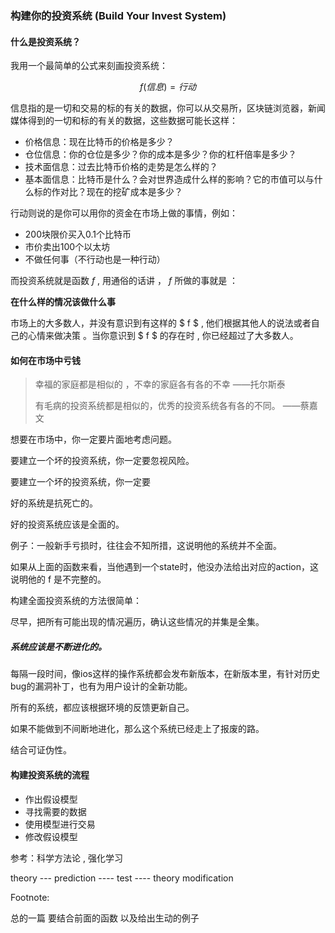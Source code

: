 ### 构建你的投资系统  (Build Your Invest System)



#### 什么是投资系统？



我用一个最简单的公式来刻画投资系统：



$$ f(信息) = 行动 $$ 



信息指的是一切和交易的标的有关的数据，你可以从交易所，区块链浏览器，新闻媒体得到的一切和标的有关的数据，这些数据可能长这样：



- 价格信息：现在比特币的价格是多少？
- 仓位信息：你的仓位是多少？你的成本是多少？你的杠杆倍率是多少？
- 技术面信息：过去比特币价格的走势是怎么样的？
- 基本面信息：比特币是什么？会对世界造成什么样的影响？它的市值可以与什么标的作对比？现在的挖矿成本是多少？



行动则说的是你可以用你的资金在市场上做的事情，例如：



- 200块限价买入0.1个比特币
- 市价卖出100个以太坊
- 不做任何事（不行动也是一种行动）



而投资系统就是函数 $f$ , 用通俗的话讲 ， $f$ 所做的事就是 ：



**在什么样的情况该做什么事**



市场上的大多数人，并没有意识到有这样的 $ f $  , 他们根据其他人的说法或者自己的心情来做决策 。当你意识到 $ f $ 的存在时 , 你已经超过了大多数人。



#### 如何在市场中亏钱



> 幸福的家庭都是相似的 ，不幸的家庭各有各的不幸                       ——托尔斯泰
>
> 有毛病的投资系统都是相似的，优秀的投资系统各有各的不同。       ——蔡嘉文



想要在市场中，你一定要片面地考虑问题。







要建立一个坏的投资系统，你一定要忽视风险。









要建立一个坏的投资系统，你一定要



















好的系统是抗死亡的。





好的投资系统应该是全面的。

例子：一般新手亏损时，往往会不知所措，这说明他的系统并不全面。

如果从上面的函数来看，当他遇到一个state时，他没办法给出对应的action，这说明他的 f 是不完整的。

构建全面投资系统的方法很简单：

尽早，把所有可能出现的情况遍历，确认这些情况的并集是全集。



##### 系统应该是不断进化的。

每隔一段时间，像ios这样的操作系统都会发布新版本，在新版本里，有针对历史bug的漏洞补丁，也有为用户设计的全新功能。

所有的系统，都应该根据环境的反馈更新自己。

如果不能做到不间断地进化，那么这个系统已经走上了报废的路。

结合可证伪性。





#### 构建投资系统的流程 





- 作出假设模型
- 寻找需要的数据
- 使用模型进行交易
- 修改假设模型





参考：科学方法论 , 强化学习





theory --- prediction ---- test ---- theory modification









Footnote:

总的一篇 要结合前面的函数 以及给出生动的例子

